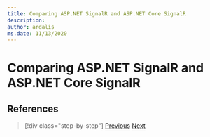 ```yaml
---
title: Comparing ASP.NET SignalR and ASP.NET Core SignalR
description: 
author: ardalis
ms.date: 11/13/2020
---
```


# Comparing ASP.NET SignalR and ASP.NET Core SignalR

## References

>[!div class="step-by-step"]
>[Previous](razor-differences.md)
>[Next](testing-differences.md)
